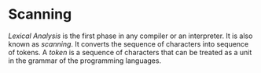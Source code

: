 # Scanning

*Lexical Analysis* is the first phase in any compiler or an interpreter. It is also known as *scanning*. It converts the sequence of characters into sequence of tokens. A *token* is a sequence of characters that can be treated as a unit in the grammar of the programming languages.  
